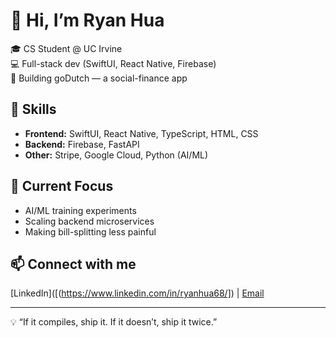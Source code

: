 # 👋 Hi, I’m Ryan Hua  

🎓 CS Student @ UC Irvine  
💻 Full-stack dev (SwiftUI, React Native, Firebase)  
🚀 Building goDutch — a social-finance app  

## 🔧 Skills  
- **Frontend:** SwiftUI, React Native, TypeScript, HTML, CSS  
- **Backend:** Firebase, FastAPI  
- **Other:** Stripe, Google Cloud, Python (AI/ML)  

## 🌱 Current Focus  
- AI/ML training experiments  
- Scaling backend microservices  
- Making bill-splitting less painful  

## 📫 Connect with me  
[LinkedIn]([(https://www.linkedin.com/in/ryanhua68/]) | [Email](mailto:ryanhua@email.com)  

---
💡 “If it compiles, ship it. If it doesn’t, ship it twice.”
